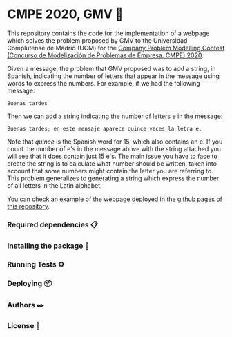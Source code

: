 # CMPE 2020, GMV 🚀

This repository contains the code for the implementation of a webpage which solves the problem proposed by GMV to the Universidad Complutense de Madrid (UCM) for the [Company Problem Modelling Contest (Concurso de Modelización de Problemas de Empresa, CMPE) 2020](https://matematicas.ucm.es/modelizacion-de-problemas-de-empresas). 

Given a message, the problem that GMV proposed was to add a string, in Spanish, indicating the number of letters that appear in the message using words to express the numbers. For example, if we had the following message:
```
Buenas tardes
```
Then we can add a string indicating the number of letters e in the message:
```
Buenas tardes; en este mensaje aparece quince veces la letra e.
```
Note that _quince_ is the Spanish word for 15, which also contains an e. If you count the number of e's in the message above with the string attached you will see that it does contain just 15 e's. The main issue you have to face to create the string is to calculate what number should be written, taken into account that some numbers might contain the letter you are referring to. This problem generalizes to generating a string which express the number of all letters in the Latin alphabet. 

You can check an example of the webpage deployed in the [github pages of this repository](https://Team-e-motion.github.io/CMPE-GMV-2020). 

### Required dependencies 📋

### Installing the package 🔧

### Running Tests ⚙️

### Deploying 📦

### Authors ✒️

### License 📄
